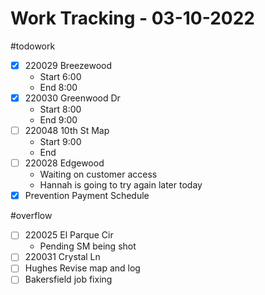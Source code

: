 # Work Tracking - 03-10-2022
#todowork 
- [x] 220029 Breezewood
	- Start 6:00
	- End 8:00
- [x] 220030 Greenwood Dr
	- Start 8:00
	- End 9:00
- [ ] 220048 10th St Map
	- Start 9:00
	- End 
- [ ] 220028 Edgewood
	- Waiting on customer access
	- Hannah is going to try again later today
- [x] Prevention Payment Schedule

#overflow 
- [ ] 220025 El Parque Cir
	- Pending SM being shot
- [ ] 220031 Crystal Ln
- [ ] Hughes Revise map and log
- [ ] Bakersfield job fixing